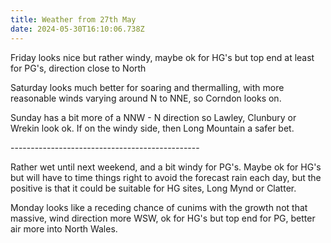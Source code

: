 ```yaml
---
title: Weather from 27th May
date: 2024-05-30T16:10:06.738Z
---
```

Friday looks nice but rather windy, maybe ok for HG's but top end at least for PG's, direction close to North

Saturday looks much better for soaring and thermalling, with more reasonable winds varying around N to NNE, so Corndon looks on.

Sunday has a bit more of a NNW - N direction so Lawley, Clunbury or Wrekin look ok.  If on the windy side, then Long Mountain a safer bet.

\-----------------------------------------------

Rather wet until next weekend, and a bit windy for PG's.  Maybe ok for HG's but will have to time things right to avoid the forecast rain each day, but the positive is that it could be suitable for HG sites, Long Mynd or Clatter.

Monday looks like a receding chance of cunims with the growth not that massive, wind direction more WSW, ok for HG's but top end for PG, better air more into North Wales.